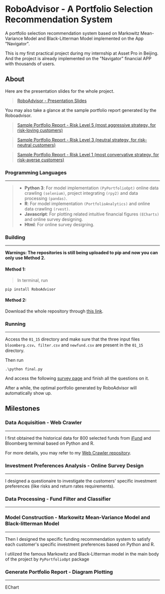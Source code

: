 # RoboAdvisor - A Portfolio Selection Recommendation System
A portfolio selection recommendation system based on Markowitz Mean-Variance Model and Black-Litterman Model implemented on the App "Navigator".

This is my first practical project during my internship at Asset Pro in Beijing. And the project is already implemented on the "Navigator" financial APP with thousands of users.


## About
Here are the presentation slides for the whole project.

>[RoboAdvisor - Presentation Slides](https://github.com/PeterQiu0516/RoboAdvisor/raw/master/01_13/%E5%9F%BA%E4%BA%8EMarkowitz%20Mean-Variance%E4%B8%8EBlack-Litterman%E7%90%86%E8%AE%BA%E7%9A%84%E8%B5%84%E4%BA%A7%E9%85%8D%E7%BD%AE%E6%A8%A1%E5%9E%8B%E2%80%94%E2%80%94%E6%9C%AA%E6%9D%A5%E8%88%AA%E6%B5%B7%E5%AE%B6RoboAdvisor%E6%96%B0%E5%8A%9F%E8%83%BD%E4%BB%8B%E7%BB%8D.pdf)

You may also take a glance at the sample portfolio report generated by the Roboadvisor.

>[Sample Portfolio Report - Risk Level 5 (most aggressive strategy, for risk-loving customers)](https://github.com/PeterQiu0516/RoboAdvisor/raw/master/Sample%20Portfolio%20Report%20-%20Risk%20Level%205.pdf)

>[Sample Portfolio Report - Risk Level 3 (neutral strategy, for risk-neutral customers)](https://github.com/PeterQiu0516/RoboAdvisor/raw/master/Sample%20Portfolio%20Report%20-%20Risk%20Level%203.pdf)

>[Sample Portfolio Report - Risk Level 1 (most convervative strategy, for risk-averse customers)](https://github.com/PeterQiu0516/RoboAdvisor/raw/master/Sample%20Portfolio%20Report%20-%20Risk%20Level%201.pdf)

### Programming Languages
***
>+ **Python 3**: For model implementation `(PyPortfolioOpt)` online data crawling `(selenium)`, project integrating `(rpy2)` and data processing `(pandas)`.
>+ **R**: For model implementation `(PortfolioAnalytics)` and online data crawling `(rvest)`.
>+ **Javascript**: For plotting related intuitive financial figures `(ECharts)` and online survey designing.
>+ **Html**: For online survey designing.

### Building
---

**Warnings: The repositories is still being uploaded to pip and now you can only use Method 2.**

#### Method 1:
>In terminal, run

```
pip install RoboAdvisor
```

#### Method 2:
Download the whole repository through [this link](https://github.com/PeterQiu0516/RoboAdvisor/archive/master.zip).


### Running
---
Access the `01_15` directory and make sure that the three input files `bloomberg.csv`、`filter.csv` and `newfund.csv` are present in the `01_15` directory.

Then run

```
.\python final.py
```

And access the following [survey page](localhost:9000) and finish all the questions on it.


After a while, the optimal portfolio generated by RoboAdvisor will automatically show up.


## Milestones

### Data Acquisition - Web Crawler
---
I first obtained the historical data for 800 selected funds from [iFund](https://www.ifund.com.hk/en/companies/) and Bloomberg terminal based on Python and R.

For more details, you may refer to my [Web Crawler repository](https://github.com/PeterQiu0516/WebCrawler).

### Investment Preferences Analysis - Online Survey Design
---
I designed a questionaire to investigate the customers' specific investment preferences (like risks and return rates requirements).



### Data Processing - Fund Filter and Classifier
---

### Model Construction - Markowitz Mean-Variance Model and Black-litterman Model
---

Then I designed the specific funding recommendation system to satisfy each customer's specific investment preferences based on Python and R. 

I utilized the famous Markowitz and Black-Litterman model in the main body of the project by `PyPortfolioOpt` package


### Generate Portfolio Report - Diagram Plotting
---
EChart
